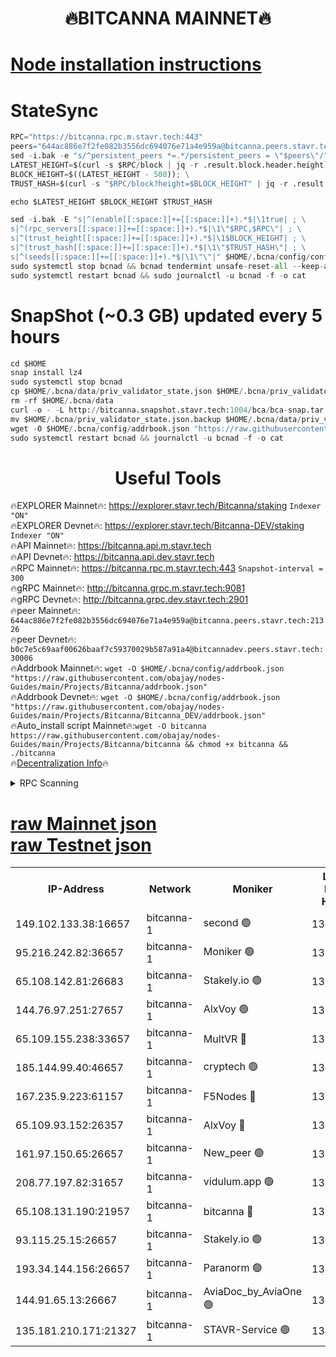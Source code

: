 <h1 align="center"> 🔥BITCANNA MAINNET🔥</h1>


[Node installation instructions](https://github.com/obajay/nodes-Guides/tree/main/Projects/Bitcanna)
=

# StateSync
```python
RPC="https://bitcanna.rpc.m.stavr.tech:443"
peers="644ac886e7f2fe082b3556dc694076e71a4e959a@bitcanna.peers.stavr.tech:21326"
sed -i.bak -e "s/^persistent_peers *=.*/persistent_peers = \"$peers\"/" $HOME/.bcna/config/config.toml
LATEST_HEIGHT=$(curl -s $RPC/block | jq -r .result.block.header.height); \
BLOCK_HEIGHT=$((LATEST_HEIGHT - 500)); \
TRUST_HASH=$(curl -s "$RPC/block?height=$BLOCK_HEIGHT" | jq -r .result.block_id.hash)

echo $LATEST_HEIGHT $BLOCK_HEIGHT $TRUST_HASH

sed -i.bak -E "s|^(enable[[:space:]]+=[[:space:]]+).*$|\1true| ; \
s|^(rpc_servers[[:space:]]+=[[:space:]]+).*$|\1\"$RPC,$RPC\"| ; \
s|^(trust_height[[:space:]]+=[[:space:]]+).*$|\1$BLOCK_HEIGHT| ; \
s|^(trust_hash[[:space:]]+=[[:space:]]+).*$|\1\"$TRUST_HASH\"| ; \
s|^(seeds[[:space:]]+=[[:space:]]+).*$|\1\"\"|" $HOME/.bcna/config/config.toml
sudo systemctl stop bcnad && bcnad tendermint unsafe-reset-all --keep-addr-book
sudo systemctl restart bcnad && sudo journalctl -u bcnad -f -o cat
```
# SnapShot (~0.3 GB) updated every 5 hours
```python
cd $HOME
snap install lz4
sudo systemctl stop bcnad
cp $HOME/.bcna/data/priv_validator_state.json $HOME/.bcna/priv_validator_state.json.backup
rm -rf $HOME/.bcna/data
curl -o - -L http://bitcanna.snapshot.stavr.tech:1004/bca/bca-snap.tar.lz4 | lz4 -c -d - | tar -x -C $HOME/.bcna --strip-components 2
mv $HOME/.bcna/priv_validator_state.json.backup $HOME/.bcna/data/priv_validator_state.json
wget -O $HOME/.bcna/config/addrbook.json "https://raw.githubusercontent.com/obajay/nodes-Guides/main/Projects/Bitcanna/addrbook.json"
sudo systemctl restart bcnad && journalctl -u bcnad -f -o cat
```

 <h1 align="center"> Useful Tools</h1>

🔥EXPLORER Mainnet🔥:    https://explorer.stavr.tech/Bitcanna/staking          `Indexer "ON"` \
🔥EXPLORER Devnet🔥:     https://explorer.stavr.tech/Bitcanna-DEV/staking     `Indexer "ON"` \
🔥API Mainnet🔥:         https://bitcanna.api.m.stavr.tech \
🔥API Devnet🔥:          https://bitcanna.api.dev.stavr.tech \
🔥RPC Mainnet🔥:         https://bitcanna.rpc.m.stavr.tech:443         `Snapshot-interval = 300` \
🔥gRPC Mainnet🔥:        http://bitcanna.grpc.m.stavr.tech:9081 \
🔥gRPC Devnet🔥:         http://bitcanna.grpc.dev.stavr.tech:2901 \
🔥peer Mainnet🔥:        `644ac886e7f2fe082b3556dc694076e71a4e959a@bitcanna.peers.stavr.tech:21326` \
🔥peer Devnet🔥:         `b0c7e5c69aaf00626baaf7c59370029b587a91a4@bitcannadev.peers.stavr.tech:30006` \
🔥Addrbook Mainnet🔥:    ```wget -O $HOME/.bcna/config/addrbook.json "https://raw.githubusercontent.com/obajay/nodes-Guides/main/Projects/Bitcanna/addrbook.json"``` \
🔥Addrbook Devnet🔥:    ```wget -O $HOME/.bcna/config/addrbook.json "https://raw.githubusercontent.com/obajay/nodes-Guides/main/Projects/Bitcanna/Bitcanna_DEV/addrbook.json"``` \
🔥Auto_install script Mainnet🔥:```wget -O bitcanna https://raw.githubusercontent.com/obajay/nodes-Guides/main/Projects/Bitcanna/bitcanna && chmod +x bitcanna && ./bitcanna``` \
🔥[Decentralization Info](https://github.com/obajay/StateSync-snapshots/tree/main/Projects/Bitcanna/Decentralization)🔥


<details>
<summary>RPC Scanning</summary>

<h2 align="center"> We scan nodes in real time every 4 hours. And we provide the final result of RPC endpoints.
We cannot influence the operation of these nodes in any way. </h2>


```python
If Voting Power is higher than 0 --> then the Node is a validator of the network and may be subject to attack and be a potential threat to the chain.
```
```python
We marked such validators with a red symbol
```

</details>

[raw Mainnet json](https://rpc-check.bcam.stavr.tech/bcam/rpc-bcam-result.json) \
[raw Testnet json](https://github.com/obajay/StateSync-snapshots/tree/main/Projects/Bitcanna/Rpc-Check-Testnet)
=



<table><tr><th>IP-Address</th><th>Network</th><th>Moniker</th><th>Latest Block Height</th><th>Earliest Block Height</th><th>Catching Up</th><th>Tx Index</th><th>Voting Power</th><th>Scan Time</th></tr><tr><td>149.102.133.38:16657</td><td>bitcanna-1</td><td>second 🟢</td><td>13070165</td><td>1</td><td>False</td><td>on</td><td>0</td><td>2024-03-18T19:37:16.965056965UTC</td></tr><tr><td>95.216.242.82:36657</td><td>bitcanna-1</td><td>Moniker 🟢</td><td>13070154</td><td>5776907</td><td>False</td><td>on</td><td>0</td><td>2024-03-18T19:36:13.335377984UTC</td></tr><tr><td>65.108.142.81:26683</td><td>bitcanna-1</td><td>Stakely.io 🟢</td><td>13070158</td><td>6152001</td><td>False</td><td>on</td><td>0</td><td>2024-03-18T19:36:36.498364537UTC</td></tr><tr><td>144.76.97.251:27657</td><td>bitcanna-1</td><td>AlxVoy 🟢</td><td>13070163</td><td>8805201</td><td>False</td><td>on</td><td>0</td><td>2024-03-18T19:37:06.420563611UTC</td></tr><tr><td>65.109.155.238:33657</td><td>bitcanna-1</td><td>MultVR 🔴</td><td>13070159</td><td>9933415</td><td>False</td><td>on</td><td>352517</td><td>2024-03-18T19:36:42.020946384UTC</td></tr><tr><td>185.144.99.40:46657</td><td>bitcanna-1</td><td>cryptech 🟢</td><td>13070154</td><td>11528001</td><td>False</td><td>on</td><td>0</td><td>2024-03-18T19:36:08.933477939UTC</td></tr><tr><td>167.235.9.223:61157</td><td>bitcanna-1</td><td>F5Nodes 🔴</td><td>13070160</td><td>12084001</td><td>False</td><td>on</td><td>570</td><td>2024-03-18T19:36:46.398390825UTC</td></tr><tr><td>65.109.93.152:26357</td><td>bitcanna-1</td><td>AlxVoy 🔴</td><td>13070165</td><td>12109301</td><td>False</td><td>on</td><td>1391929</td><td>2024-03-18T19:37:17.477320701UTC</td></tr><tr><td>161.97.150.65:26657</td><td>bitcanna-1</td><td>New_peer 🟢</td><td>13070158</td><td>12254001</td><td>False</td><td>on</td><td>0</td><td>2024-03-18T19:36:36.790356546UTC</td></tr><tr><td>208.77.197.82:31657</td><td>bitcanna-1</td><td>vidulum.app 🟢</td><td>13070159</td><td>12386934</td><td>False</td><td>on</td><td>0</td><td>2024-03-18T19:36:39.544585672UTC</td></tr><tr><td>65.108.131.190:21957</td><td>bitcanna-1</td><td>bitcanna 🔴</td><td>13070161</td><td>12970161</td><td>False</td><td>on</td><td>419974</td><td>2024-03-18T19:36:50.805480274UTC</td></tr><tr><td>93.115.25.15:26657</td><td>bitcanna-1</td><td>Stakely.io 🟢</td><td>13070158</td><td>13004569</td><td>False</td><td>on</td><td>0</td><td>2024-03-18T19:36:32.123139421UTC</td></tr><tr><td>193.34.144.156:26657</td><td>bitcanna-1</td><td>Paranorm 🟢</td><td>13070161</td><td>13042501</td><td>False</td><td>on</td><td>0</td><td>2024-03-18T19:36:53.108478326UTC</td></tr><tr><td>144.91.65.13:26667</td><td>bitcanna-1</td><td>AviaDoc_by_AviaOne 🟢</td><td>13070162</td><td>13057501</td><td>False</td><td>on</td><td>0</td><td>2024-03-18T19:37:01.794889250UTC</td></tr><tr><td>135.181.210.171:21327</td><td>bitcanna-1</td><td>STAVR-Service 🟢</td><td>13070163</td><td>13067001</td><td>False</td><td>on</td><td>0</td><td>2024-03-18T19:37:06.176235602UTC</td></tr></table>
